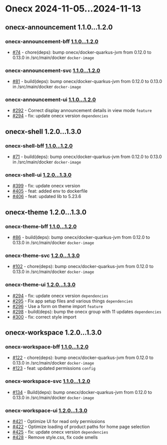 # Onecx 2024-11-05...2024-11-13

## onecx-announcement 1.1.0...1.2.0

### onecx-announcement-bff [1.1.0...1.2.0](https://github.com/onecx/onecx-announcement-bff/compare/1.1.0...1.2.0)

* [#74](https://github.com/onecx/onecx-announcement-bff/pull/74) - chore(deps): bump onecx/docker-quarkus-jvm from 0.12.0 to 0.13.0 in /src/main/docker `docker-image` 

### onecx-announcement-svc [1.1.0...1.2.0](https://github.com/onecx/onecx-announcement-svc/compare/1.1.0...1.2.0)

* [#81](https://github.com/onecx/onecx-announcement-svc/pull/81) - build(deps): bump onecx/docker-quarkus-jvm from 0.12.0 to 0.13.0 in /src/main/docker `docker-image` 

### onecx-announcement-ui [1.1.0...1.2.0](https://github.com/onecx/onecx-announcement-ui/compare/1.1.0...1.2.0)

* [#292](https://github.com/onecx/onecx-announcement-ui/pull/292) - Correct display announcement details in view mode `feature` 
* [#294](https://github.com/onecx/onecx-announcement-ui/pull/294) - fix: update onecx version `dependencies` 

## onecx-shell 1.2.0...1.3.0

### onecx-shell-bff [1.1.0...1.2.0](https://github.com/onecx/onecx-shell-bff/compare/1.1.0...1.2.0)

* [#71](https://github.com/onecx/onecx-shell-bff/pull/71) - build(deps): bump onecx/docker-quarkus-jvm from 0.12.0 to 0.13.0 in /src/main/docker `docker-image` 

### onecx-shell-ui [1.2.0...1.3.0](https://github.com/onecx/onecx-shell-ui/compare/1.2.0...1.3.0)

* [#399](https://github.com/onecx/onecx-shell-ui/pull/399) - fix: update onecx version 
* [#405](https://github.com/onecx/onecx-shell-ui/pull/405) - feat: added env to dockerfile 
* [#406](https://github.com/onecx/onecx-shell-ui/pull/406) - feat: updated lib to 5.23.6 

## onecx-theme 1.2.0...1.3.0

### onecx-theme-bff [1.1.0...1.2.0](https://github.com/onecx/onecx-theme-bff/compare/1.1.0...1.2.0)

* [#86](https://github.com/onecx/onecx-theme-bff/pull/86) - build(deps): bump onecx/docker-quarkus-jvm from 0.12.0 to 0.13.0 in /src/main/docker `docker-image` 

### onecx-theme-svc [1.2.0...1.3.0](https://github.com/onecx/onecx-theme-svc/compare/1.2.0...1.3.0)

* [#102](https://github.com/onecx/onecx-theme-svc/pull/102) - chore(deps): bump onecx/docker-quarkus-jvm from 0.12.0 to 0.13.0 in /src/main/docker `docker-image` 

### onecx-theme-ui [1.2.0...1.3.0](https://github.com/onecx/onecx-theme-ui/compare/1.2.0...1.3.0)

* [#294](https://github.com/onecx/onecx-theme-ui/pull/294) - fix: update onecx version `dependencies` 
* [#295](https://github.com/onecx/onecx-theme-ui/pull/295) - Fix app setup files and various things `dependencies` 
* [#296](https://github.com/onecx/onecx-theme-ui/pull/296) - Use a form on theme import `feature` 
* [#298](https://github.com/onecx/onecx-theme-ui/pull/298) - build(deps): bump the onecx group with 11 updates `dependencies` 
* [#300](https://github.com/onecx/onecx-theme-ui/pull/300) - fix: correct style import 

## onecx-workspace 1.2.0...1.3.0

### onecx-workspace-bff [1.1.0...1.2.0](https://github.com/onecx/onecx-workspace-bff/compare/1.1.0...1.2.0)

* [#122](https://github.com/onecx/onecx-workspace-bff/pull/122) - chore(deps): bump onecx/docker-quarkus-jvm from 0.12.0 to 0.13.0 in /src/main/docker `docker-image` 
* [#123](https://github.com/onecx/onecx-workspace-bff/pull/123) - feat: updated permissions `config` 

### onecx-workspace-svc [1.1.0...1.2.0](https://github.com/onecx/onecx-workspace-svc/compare/1.1.0...1.2.0)

* [#134](https://github.com/onecx/onecx-workspace-svc/pull/134) - Build(deps): bump onecx/docker-quarkus-jvm from 0.12.0 to 0.13.0 in /src/main/docker `docker-image` 

### onecx-workspace-ui [1.2.0...1.3.0](https://github.com/onecx/onecx-workspace-ui/compare/1.2.0...1.3.0)

* [#421](https://github.com/onecx/onecx-workspace-ui/pull/421) - Optimize UI for read only permissions 
* [#422](https://github.com/onecx/onecx-workspace-ui/pull/422) - Optimize loading of product paths for home page selection 
* [#425](https://github.com/onecx/onecx-workspace-ui/pull/425) - fix: update onecx version `dependencies` 
* [#428](https://github.com/onecx/onecx-workspace-ui/pull/428) - Remove style.css, fix code smells 